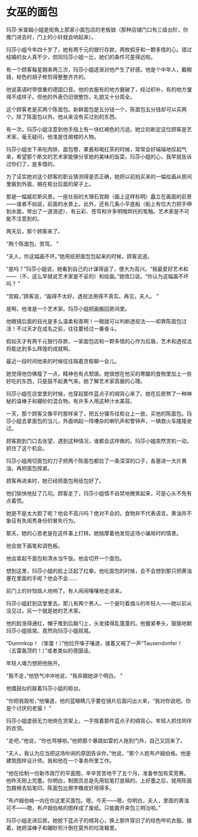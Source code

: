 # 女巫的面包

玛莎·米查姆小姐是街角上那家小面包店的老板娘（那种店铺门口有三级台阶，你推门进去时，门上的小铃就会响起来）。 

玛莎小姐今年四十岁了，她有两千元的银行存款，两枚假牙和一颗多情的心。错过结婚的女人真不少，但同玛莎小姐一比，她们的条件可差得远啦。 

有一个顾客每星期来两三次，玛莎小姐逐渐对他产生了好感。他是个中年人，戴眼镜，棕色的胡子修剪得整整齐齐的。 

他说英语时带很重的德国口音。他的衣服有的地方磨破了，经过织补，有的地方皱得不成样子。但他的外表仍旧很整饬，礼貌又十分周全。 

这个顾客老是买两个陈面包。新鲜面包是五分钱一个，陈面包五分钱却可以买两个。除了陈面包以外，他从来没有买过别的东西。 

有一次，玛莎小姐注意到他手指上有一块红褐色的污迹。她立刻断定这位顾客是艺术家，毫无疑问，他准是住阁楼的人物。 

玛莎小姐坐下来吃肉排、面包卷、果酱和喝红茶的时候，常常会好端端地叹起气来，希望那个斯文的艺术家能够分享她的美味的饭菜，玛莎小姐的心，我早就告诉过你们了，是多情的。 

为了证实她对这个顾客的职业猜测得是否正确，她把以前拍买来的一幅绘画从房间里搬到外面，搁在柜台后面的架子上。 

那是一幅威尼斯风景。一座壮丽的大理石宫殿（画上这样标明）矗立在画面的前景——或者不如说，前面的水景上。此外，还有几条小平底船（船上有位大力把手伸到水面，带出了一道浪迹），有云彩、苍穹和许多明暗烘托的笔触。艺术家是不可能不注意到的。 

两天后，那个顾客来了。 

“两个陈面包，劳驾。 ” 

“夫人，你这幅画不坏。”她用纸把面包包起来的时候，顾客说道。 

“是吗？”玛莎小姐说，她看到自己的计谋得逞了，便大为高兴。“我最爱好艺术和——（不，这么早就说艺术家是不妥的）和绘画。”她改口说。“你认为这幅画不坏吗？ ” 

“宫殿，”顾客说，“画得不太好。透视法用得不真实。再见，夫人。 ” 

是啊，他准是一个艺术家。玛莎小姐把画搬回房间里。 

他眼镜后面的目光是多么温柔和善啊！一眼就可以判断透视法——却靠陈面包过活！不过天才在成名之前，往往要经过一番奋斗。 

假如天才有两千元银行存款、一家面包店和一颗多情的心作为后盾，艺术和透视法将能达到多么辉煌的成就啊。 

最近一段时间他来的时候往往隔着货柜聊一会儿。 

她觉得他仿佛瘦了一点，精神也有点颓唐。她很想在他买的寒酸的食物里加上一些好吃的东西，只是鼓不起勇气来。她了解艺术家高傲的心理。 

玛莎小姐在店堂里的时候，也穿起那件蓝点子的绸背心来了。她在后房熬了一种神秘的温棒子和硼砂的混合物。有许多人用这种汁水美容。 

一天，那个顾客又像平时那样来了，把五分镍币往柜台上一放，买他的陈面包。玛莎小姐去拿面包的当儿，外面响起一阵嘈杂的喇叭声和警钟声，一辆救火车隆隆驶过。 

顾客跑到门口去张望，遇到这种情况，谁都会这样做的。玛莎小姐突然灵机一动，抓住了这个机会。 

玛莎小姐用切面包的刀子把两个陈面包都拉了一条深深的口子，各塞进一大片黄油，再把面包按紧。 

顾客再进来时，她已经把面包用纸包好了。 

他们愉快地扯了几句。顾客走了，玛莎小姐情不自禁地微笑起来，可是心头不免有点着慌。 

她是不是太大胆了呢？他会不高兴吗？绝对不会的。食物并不代表语言。黄油并不象征有失闺秀身份的冒失行为。 

那天，她的心思老是在这件事上打转。她揣摩着他发现这场小骗局时的情景。 

他会放下画笔和调色板。 

他会拿起干面包和清水当午饭。他会切开一个面包。 

想到这里，玛莎小姐的脸上泛起了红晕。他吃面包的时候，会不会想到那只把黄油塞在里面的手呢？他会不会…… 

前门上的铃铛恼人地响了。有人闹闹嚷嚷地走进来。 

玛莎小姐赶到店堂里去。那儿有两个男人。一个是叼着烟斗的年轻人——她以前从没见过，另一个就是她的艺术家。 

他的脸涨得通红，帽子推到后脑勺上，头发揉得乱蓬蓬的。他握紧拳头，狠狠地朝玛莎小姐摇晃。竟然向玛莎小姐摇晃。 

“Dummkop！（笨蛋！）”他拉开嗓子嚷道，接着又喊了一声“Tausendonfer！（五雷轰顶的！）”或者类似的德国话。 

年轻人竭力想把他拖开。 

“我不走，”他怒气冲冲地说，“我非跟她讲个明白。 ” 

他擂鼓似的敲着玛莎小姐的柜台。 

“你把我毁啦，”他嚷道，他的蓝眼睛几乎要在镜片后面闪出火来，“我对你说吧。你是个讨厌的老猫！ ” 

玛莎小姐虚弱无力地倚在货架上，一手按着那件蓝点子的绸背心。年轻人抓住同伴的衣领。 

“走吧，”他说，“你也骂够啦。”他把那个暴跳如雷的人拖到门外，自己又回来了。 

“夫人，我认为应当把这场吵闹的原因告诉你，”他说，“那个人姓布卢姆伯格。他是建筑图样设计师。我和他在一个事务所里工作。 

“他在绘制一份新市政厅的平面图，辛辛苦苦地干了五个月，准备参加有奖竞赛。他昨天刚上完墨。你明白，制图员总是先用铅笔打底稿的。上好墨之后，就用陈面包屑擦去铅笔印。陈面包比擦字橡皮好用得多。 

“布卢姆伯格一向在你这里买面包。嗯，今天——嗯，你明白，夫人，里面的黄油可不——嗯，布卢姆伯格的图样成了废纸。只能裁开来包三明治啦。” 

玛莎小姐走进后房。她脱下蓝点子的绸背心，换上那件穿旧了的棕色哔叽衣服。接着，她把温棒子和硼砂煎汁倒在窗外的垃圾箱里。